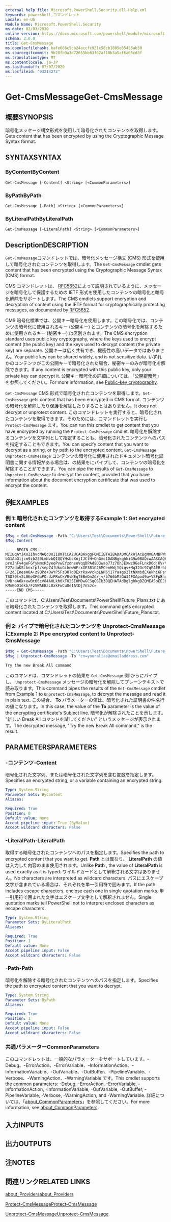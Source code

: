 ```yaml
---
external help file: Microsoft.PowerShell.Security.dll-Help.xml
keywords: powershell,コマンドレット
Locale: en-US
Module Name: Microsoft.PowerShell.Security
ms.date: 02/03/2020
online version: https://docs.microsoft.com/powershell/module/microsoft.powershell.security/get-cmsmessage?view=powershell-5.1&WT.mc_id=ps-gethelp
schema: 2.0.0
title: Get-CmsMessage
ms.openlocfilehash: bafe666c5cb24accfc931c58cb1805e85455ab30
ms.sourcegitcommit: 9b28fb9a3d72655bb63f62af18b3a5af6a05cd3f
ms.translationtype: MT
ms.contentlocale: ja-JP
ms.lasthandoff: 07/07/2020
ms.locfileid: "93214272"
---
```

# <span data-ttu-id="997d3-103">Get-CmsMessage</span><span class="sxs-lookup"><span data-stu-id="997d3-103">Get-CmsMessage</span></span>

## <span data-ttu-id="997d3-104">概要</span><span class="sxs-lookup"><span data-stu-id="997d3-104">SYNOPSIS</span></span>
<span data-ttu-id="997d3-105">暗号化メッセージ構文形式を使用して暗号化されたコンテンツを取得します。</span><span class="sxs-lookup"><span data-stu-id="997d3-105">Gets content that has been encrypted by using the Cryptographic Message Syntax format.</span></span>

## <span data-ttu-id="997d3-106">SYNTAX</span><span class="sxs-lookup"><span data-stu-id="997d3-106">SYNTAX</span></span>

### <span data-ttu-id="997d3-107">ByContent</span><span class="sxs-lookup"><span data-stu-id="997d3-107">ByContent</span></span>

```
Get-CmsMessage [-Content] <String> [<CommonParameters>]
```

### <span data-ttu-id="997d3-108">ByPath</span><span class="sxs-lookup"><span data-stu-id="997d3-108">ByPath</span></span>

```
Get-CmsMessage [-Path] <String> [<CommonParameters>]
```

### <span data-ttu-id="997d3-109">ByLiteralPath</span><span class="sxs-lookup"><span data-stu-id="997d3-109">ByLiteralPath</span></span>

```
Get-CmsMessage [-LiteralPath] <String> [<CommonParameters>]
```

## <span data-ttu-id="997d3-110">Description</span><span class="sxs-lookup"><span data-stu-id="997d3-110">DESCRIPTION</span></span>

<span data-ttu-id="997d3-111">`Get-CmsMessage`コマンドレットでは、暗号化メッセージ構文 (CMS) 形式を使用して暗号化されたコンテンツを取得します。</span><span class="sxs-lookup"><span data-stu-id="997d3-111">The `Get-CmsMessage` cmdlet gets content that has been encrypted using the Cryptographic Message Syntax (CMS) format.</span></span>

<span data-ttu-id="997d3-112">CMS コマンドレットは、 [RFC5652](https://tools.ietf.org/html/rfc5652)によって説明されているように、メッセージを暗号化して保護するための IETF 形式を使用したコンテンツの暗号化と暗号化解除をサポートします。</span><span class="sxs-lookup"><span data-stu-id="997d3-112">The CMS cmdlets support encryption and decryption of content using the IETF format for cryptographically protecting messages, as documented by [RFC5652](https://tools.ietf.org/html/rfc5652).</span></span>

<span data-ttu-id="997d3-113">CMS 暗号化標準では、公開キー暗号化を使用します。この暗号化では、コンテンツの暗号化に使用されるキー (公開キー) とコンテンツの暗号化を解除するために使用されるキー (秘密キー) は区別されます。</span><span class="sxs-lookup"><span data-stu-id="997d3-113">The CMS encryption standard uses public key cryptography, where the keys used to encrypt content (the public key) and the keys used to decrypt content (the private key) are separate.</span></span> <span data-ttu-id="997d3-114">公開キーは広く共有でき、機密性の高いデータではありません。</span><span class="sxs-lookup"><span data-stu-id="997d3-114">Your public key can be shared widely, and is not sensitive data.</span></span> <span data-ttu-id="997d3-115">いずれかのコンテンツがこの公開キーで暗号化された場合、秘密キーのみが暗号化を解除できます。</span><span class="sxs-lookup"><span data-stu-id="997d3-115">If any content is encrypted with this public key, only your private key can decrypt it.</span></span> <span data-ttu-id="997d3-116">公開キー暗号化の詳細については、「[公開鍵暗号](https://en.wikipedia.org/wiki/Public-key_cryptography)」を参照してください。</span><span class="sxs-lookup"><span data-stu-id="997d3-116">For more information, see [Public-key cryptography](https://en.wikipedia.org/wiki/Public-key_cryptography).</span></span>

<span data-ttu-id="997d3-117">`Get-CmsMessage` CMS 形式で暗号化されたコンテンツを取得します。</span><span class="sxs-lookup"><span data-stu-id="997d3-117">`Get-CmsMessage` gets content that has been encrypted in CMS format.</span></span> <span data-ttu-id="997d3-118">コンテンツの暗号化を解除したり保護を解除したりすることはありません。</span><span class="sxs-lookup"><span data-stu-id="997d3-118">It does not decrypt or unprotect content.</span></span> <span data-ttu-id="997d3-119">このコマンドレットを実行すると、暗号化されたコンテンツを取得できます。そのためには、コマンドレットを実行し `Protect-CmsMessage` ます。</span><span class="sxs-lookup"><span data-stu-id="997d3-119">You can run this cmdlet to get content that you have encrypted by running the `Protect-CmsMessage` cmdlet.</span></span> <span data-ttu-id="997d3-120">暗号化を解除するコンテンツを文字列として指定することも、暗号化されたコンテンツへのパスを指定することもできます。</span><span class="sxs-lookup"><span data-stu-id="997d3-120">You can specify content that you want to decrypt as a string, or by path to the encrypted content.</span></span> <span data-ttu-id="997d3-121">`Get-CmsMessage` `Unprotect-CmsMessage` コンテンツの暗号化に使用されたドキュメント暗号化証明書に関する情報がある場合は、の結果をにパイプして、コンテンツの暗号化を解除することができます。</span><span class="sxs-lookup"><span data-stu-id="997d3-121">You can pipe the results of `Get-CmsMessage` to `Unprotect-CmsMessage` to decrypt the content, provided that you have information about the document encryption certificate that was used to encrypt the content.</span></span>

## <span data-ttu-id="997d3-122">例</span><span class="sxs-lookup"><span data-stu-id="997d3-122">EXAMPLES</span></span>

### <span data-ttu-id="997d3-123">例 1: 暗号化されたコンテンツを取得する</span><span class="sxs-lookup"><span data-stu-id="997d3-123">Example 1: Get encrypted content</span></span>

```powershell
$Msg = Get-CmsMessage -Path "C:\Users\Test\Documents\PowerShell\Future_Plans.txt"
$Msg.Content
```

```Output
-----BEGIN CMS-----
MIIBqAYJKoZIhvcNAQcDoIIBmTCCAZUCAQAxggFQMIIBTAIBADA0MCAxHjAcBgNVBAMBFWxlZWhv
bG1AbGljcm9zb2Z0LmNvbQIQQYHsbcXnjIJCtH+OhGmc1DANBgkqhkiG9w0BAQcwAASCAQAnkFHM
proJnFy4geFGfyNmxH3yeoPvwEYzdnsoVqqDPAd8D3wao77z7OhJEXwz9GeFLnxD6djKV/tF4PxR
E27aduKSLbnxfpf/sepZ4fUkuGibnwWFrxGE3B1G26MCenHWjYQiqv+Nq32Gc97qEAERrhLv6S4R
G+2dJEnesW8A+z9QPo+DwYP5FzD0Td0ExrkswVckpLNR6j17Yaags3ltNXmbdEXekhi6Psf2MLMP
TSO79lv2L0KeXFGuPOrdzPRwCkV0vNEqTEBeDnZGrjv/5766bM3GW34FXApod9u+VSFpBnqVOCBA
DVDraA6k+xwBt66cV84AHLkh0kT02SIHMDwGCSqGSIb3DQEHATAdBglghkgBZQMEASoEEJbJaiRl
KMnBoD1dkb/FzSWAEBaL8xkFwCu0e1AtDj7nSJc=
-----END CMS-----
```

<span data-ttu-id="997d3-124">このコマンドは、C:\Users\Test\Documents\PowerShell\Future_Plans.txt にある暗号化されたコンテンツを取得します。</span><span class="sxs-lookup"><span data-stu-id="997d3-124">This command gets encrypted content located at C:\Users\Test\Documents\PowerShell\Future_Plans.txt.</span></span>

### <span data-ttu-id="997d3-125">例 2: パイプで暗号化されたコンテンツを Unprotect-CmsMessage に</span><span class="sxs-lookup"><span data-stu-id="997d3-125">Example 2: Pipe encrypted content to Unprotect-CmsMessage</span></span>

```powershell
$Msg = Get-CmsMessage -Path "C:\Users\Test\Documents\PowerShell\Future_Plans.txt"
$Msg | Unprotect-CmsMessage -To "cn=youralias@emailaddress.com"
```

```Output
Try the new Break All command
```

<span data-ttu-id="997d3-126">このコマンドは、コマンドレットの結果を `Get-CmsMessage` 例1からにパイプし、 `Unprotect-CmsMessage` メッセージの暗号化を解除してプレーンテキストで読み取ります。</span><span class="sxs-lookup"><span data-stu-id="997d3-126">This command pipes the results of the `Get-CmsMessage` cmdlet from Example 1 to `Unprotect-CmsMessage`, to decrypt the message and read it in plain text.</span></span> <span data-ttu-id="997d3-127">この場合、 **To** パラメーターの値は、暗号化された証明書の件名行の値になります。</span><span class="sxs-lookup"><span data-stu-id="997d3-127">In this case, the value of the **To** parameter is the value of the encrypting certificate's Subject line.</span></span> <span data-ttu-id="997d3-128">暗号化が解除されたことを示します。 "新しい Break All コマンドを試してください" というメッセージが表示されます。</span><span class="sxs-lookup"><span data-stu-id="997d3-128">The decrypted message, "Try the new Break All command," is the result.</span></span>

## <span data-ttu-id="997d3-129">PARAMETERS</span><span class="sxs-lookup"><span data-stu-id="997d3-129">PARAMETERS</span></span>

### <span data-ttu-id="997d3-130">-コンテンツ</span><span class="sxs-lookup"><span data-stu-id="997d3-130">-Content</span></span>

<span data-ttu-id="997d3-131">暗号化された文字列、または暗号化された文字列を含む変数を指定します。</span><span class="sxs-lookup"><span data-stu-id="997d3-131">Specifies an encrypted string, or a variable containing an encrypted string.</span></span>

```yaml
Type: System.String
Parameter Sets: ByContent
Aliases:

Required: True
Position: 0
Default value: None
Accept pipeline input: True (ByValue)
Accept wildcard characters: False
```

### <span data-ttu-id="997d3-132">-LiteralPath</span><span class="sxs-lookup"><span data-stu-id="997d3-132">-LiteralPath</span></span>

<span data-ttu-id="997d3-133">取得する暗号化されたコンテンツへのパスを指定します。</span><span class="sxs-lookup"><span data-stu-id="997d3-133">Specifies the path to encrypted content that you want to get.</span></span> <span data-ttu-id="997d3-134">**Path** とは異なり、 **LiteralPath** の値は入力した内容のまま使用されます。</span><span class="sxs-lookup"><span data-stu-id="997d3-134">Unlike **Path** , the value of **LiteralPath** is used exactly as it is typed.</span></span> <span data-ttu-id="997d3-135">ワイルドカードとして解釈される文字はありません。</span><span class="sxs-lookup"><span data-stu-id="997d3-135">No characters are interpreted as wildcard characters.</span></span> <span data-ttu-id="997d3-136">パスにエスケープ文字が含まれている場合は、それぞれを単一引用符で囲みます。</span><span class="sxs-lookup"><span data-stu-id="997d3-136">If the path includes escape characters, enclose each one in single quotation marks.</span></span>
<span data-ttu-id="997d3-137">単一引用符で囲まれた文字はエスケープ文字として解釈されません。</span><span class="sxs-lookup"><span data-stu-id="997d3-137">Single quotation marks tell PowerShell not to interpret enclosed characters as escape characters.</span></span>

```yaml
Type: System.String
Parameter Sets: ByLiteralPath
Aliases:

Required: True
Position: 1
Default value: None
Accept pipeline input: False
Accept wildcard characters: False
```

### <span data-ttu-id="997d3-138">-Path</span><span class="sxs-lookup"><span data-stu-id="997d3-138">-Path</span></span>

<span data-ttu-id="997d3-139">暗号化を解除する暗号化されたコンテンツへのパスを指定します。</span><span class="sxs-lookup"><span data-stu-id="997d3-139">Specifies the path to encrypted content that you want to decrypt.</span></span>

```yaml
Type: System.String
Parameter Sets: ByPath
Aliases:

Required: True
Position: 1
Default value: None
Accept pipeline input: False
Accept wildcard characters: False
```

### <span data-ttu-id="997d3-140">共通パラメーター</span><span class="sxs-lookup"><span data-stu-id="997d3-140">CommonParameters</span></span>

<span data-ttu-id="997d3-141">このコマンドレットは、一般的なパラメーターをサポートしています。-Debug、-ErrorAction、-ErrorVariable、-InformationAction、-InformationVariable、-OutVariable、-OutBuffer、-PipelineVariable、-Verbose、-WarningAction、-WarningVariable です。</span><span class="sxs-lookup"><span data-stu-id="997d3-141">This cmdlet supports the common parameters: -Debug, -ErrorAction, -ErrorVariable, -InformationAction, -InformationVariable, -OutVariable, -OutBuffer, -PipelineVariable, -Verbose, -WarningAction, and -WarningVariable.</span></span> <span data-ttu-id="997d3-142">詳細については、「[about_CommonParameters](https://go.microsoft.com/fwlink/?LinkID=113216)」を参照してください。</span><span class="sxs-lookup"><span data-stu-id="997d3-142">For more information, see [about_CommonParameters](https://go.microsoft.com/fwlink/?LinkID=113216).</span></span>

## <span data-ttu-id="997d3-143">入力</span><span class="sxs-lookup"><span data-stu-id="997d3-143">INPUTS</span></span>

## <span data-ttu-id="997d3-144">出力</span><span class="sxs-lookup"><span data-stu-id="997d3-144">OUTPUTS</span></span>

## <span data-ttu-id="997d3-145">注</span><span class="sxs-lookup"><span data-stu-id="997d3-145">NOTES</span></span>

## <span data-ttu-id="997d3-146">関連リンク</span><span class="sxs-lookup"><span data-stu-id="997d3-146">RELATED LINKS</span></span>

[<span data-ttu-id="997d3-147">about_Providers</span><span class="sxs-lookup"><span data-stu-id="997d3-147">about_Providers</span></span>](../Microsoft.PowerShell.Core/About/about_Providers.md)

[<span data-ttu-id="997d3-148">Protect-CmsMessage</span><span class="sxs-lookup"><span data-stu-id="997d3-148">Protect-CmsMessage</span></span>](Protect-CmsMessage.md)

[<span data-ttu-id="997d3-149">Unprotect-CmsMessage</span><span class="sxs-lookup"><span data-stu-id="997d3-149">Unprotect-CmsMessage</span></span>](Unprotect-CmsMessage.md)
